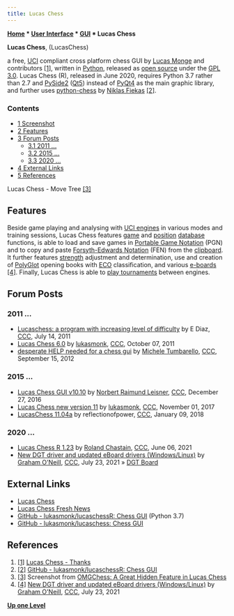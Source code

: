 ```yaml
---
title: Lucas Chess
---
```

**[Home](Home "Home") \* [User Interface](User_Interface "User Interface") \* [GUI](GUI "GUI") \* Lucas Chess**


**Lucas Chess**, (LucasChess)   

a free, [UCI](UCI "UCI") compliant cross platform chess GUI by [Lucas Monge](index.php?title=Lucas_Monge&action=edit&redlink=1 "Lucas Monge (page does not exist)") and contributors <a id="cite-note-1" href="#cite-ref-1">[1]</a>,
written in [Python](Python "Python"), released as [open source](https://en.wikipedia.org/wiki/Open_source) under the [GPL 3.0](Free_Software_Foundation#GPL "Free Software Foundation").
Lucas Chess (R), released in June 2020, requires Python 3.7 rather than 2.7 and [PySide2](https://en.wikipedia.org/wiki/PySide) ([Qt5](https://en.wikipedia.org/wiki/Qt_version_history#Qt_5)) instead of [PyQt4](https://en.wikipedia.org/wiki/PyQt#PyQt4) as the main graphic library,
and further uses [python-chess](Python-chess "Python-chess") by [Niklas Fiekas](Niklas_Fiekas "Niklas Fiekas") <a id="cite-note-2" href="#cite-ref-2">[2]</a>. 



### Contents


* [1 Screenshot](#screenshot)
* [2 Features](#features)
* [3 Forum Posts](#forum-posts)
	+ [3.1 2011 ...](#2011-...)
	+ [3.2 2015 ...](#2015-...)
	+ [3.3 2020 ...](#2020-...)
* [4 External Links](#external-links)
* [5 References](#references)






 [](http://omgchess.blogspot.com/2015/08/a-great-hidden-feature-in-lucas-chess.html) 
Lucas Chess - Move Tree <a id="cite-note-3" href="#cite-ref-3">[3]</a>



## Features


Beside game playing and analysing with [UCI engines](Category:UCI "Category:UCI") in various modes and training sessions, 
Lucas Chess features [game](Chess_Game "Chess Game") and [position](Chess_Position "Chess Position") [database](Databases "Databases") functions, is able to load and save games in [Portable Game Notation](Portable_Game_Notation "Portable Game Notation") (PGN) 
and to copy and paste [Forsyth-Edwards Notation](Forsyth-Edwards_Notation "Forsyth-Edwards Notation") (FEN) from the [clipboard](https://en.wikipedia.org/wiki/Clipboard_%28computing%29).
It further features [strength](Playing_Strength "Playing Strength") adjustment and determination, use and creation of [PolyGlot](PolyGlot "PolyGlot") opening books with [ECO](ECO "ECO") classification, 
and various [e-boards](Sensory_Board "Sensory Board") <a id="cite-note-4" href="#cite-ref-4">[4]</a>.
Finally, Lucas Chess is able to [play tournaments](Tournament_Manager "Tournament Manager") between engines.



## Forum Posts


### 2011 ...


* [Lucaschess: a program with increasing level of difficulty](http://www.talkchess.com/forum3/viewtopic.php?f=2&t=39720) by E Diaz, [CCC](CCC "CCC"), July 14, 2011
* [Lucas Chess 6.0](http://www.talkchess.com/forum3/viewtopic.php?f=2&t=40668) by [lukasmonk](index.php?title=Lucas_Monge&action=edit&redlink=1 "Lucas Monge (page does not exist)"), [CCC](CCC "CCC"), October 07, 2011
* [desperate HELP needed for a chess gui](http://www.talkchess.com/forum3/viewtopic.php?f=7&t=45159) by [Michele Tumbarello](index.php?title=Michele_Tumbarello&action=edit&redlink=1 "Michele Tumbarello (page does not exist)"), [CCC](CCC "CCC"), September 15, 2012


### 2015 ...


* [Lucas Chess GUI v10.10](http://www.talkchess.com/forum3/viewtopic.php?f=2&t=62616) by [Norbert Raimund Leisner](Norbert_Raimund_Leisner "Norbert Raimund Leisner"), [CCC](CCC "CCC"), December 27, 2016
* [Lucas Chess new version 11](http://www.talkchess.com/forum3/viewtopic.php?f=2&t=65607) by [lukasmonk](index.php?title=Lucas_Monge&action=edit&redlink=1 "Lucas Monge (page does not exist)"), [CCC](CCC "CCC"), November 01, 2017
* [LucasChess 11.04a](http://www.talkchess.com/forum3/viewtopic.php?f=2&t=66285) by reflectionofpower, [CCC](CCC "CCC"), January 09, 2018


### 2020 ...


* [Lucas Chess R 1.23](http://www.talkchess.com/forum3/viewtopic.php?f=2&t=77447) by [Roland Chastain](Roland_Chastain "Roland Chastain"), [CCC](CCC "CCC"), June 06, 2021
* [New DGT driver and updated eBoard drivers (Windows/Linux)](http://www.talkchess.com/forum3/viewtopic.php?f=2&t=77783) by [Graham O'Neill](index.php?title=Graham_O%27Neill&action=edit&redlink=1 "Graham O'Neill (page does not exist)"), [CCC](CCC "CCC"), July 23, 2021 » [DGT Board](DGT_Board "DGT Board")


## External Links


* [Lucas Chess](https://lucaschess.pythonanywhere.com/)
* [Lucas Chess Fresh News](https://lucaschess.blogspot.com/)
* [GitHub - lukasmonk/lucaschessR: Chess GUI](https://github.com/lukasmonk/lucaschessR) (Python 3.7)
* [GitHub - lukasmonk/lucaschess: Chess GUI](https://github.com/lukasmonk/lucaschess)


## References


1. <a id="cite-ref-1" href="#cite-note-1">[1]</a> [Lucas Chess - Thanks](https://lucaschess.pythonanywhere.com/thanks)
2. <a id="cite-ref-2" href="#cite-note-2">[2]</a> [GitHub - lukasmonk/lucaschessR: Chess GUI](https://github.com/lukasmonk/lucaschessR#readme)
3. <a id="cite-ref-3" href="#cite-note-3">[3]</a> Screenshot from [OMGChess: A Great Hidden Feature in Lucas Chess](http://omgchess.blogspot.com/2015/08/a-great-hidden-feature-in-lucas-chess.html)
4. <a id="cite-ref-4" href="#cite-note-4">[4]</a> [New DGT driver and updated eBoard drivers (Windows/Linux)](http://www.talkchess.com/forum3/viewtopic.php?f=2&t=77783) by [Graham O'Neill](index.php?title=Graham_O%27Neill&action=edit&redlink=1 "Graham O'Neill (page does not exist)"), [CCC](CCC "CCC"), July 23, 2021

**[Up one Level](GUI "GUI")**







 
